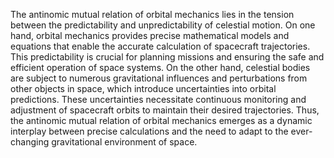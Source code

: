 
The antinomic mutual relation of orbital mechanics lies in the tension between the predictability and unpredictability of celestial motion. On one hand, orbital mechanics provides precise mathematical models and equations that enable the accurate calculation of spacecraft trajectories. This predictability is crucial for planning missions and ensuring the safe and efficient operation of space systems. On the other hand, celestial bodies are subject to numerous gravitational influences and perturbations from other objects in space, which introduce uncertainties into orbital predictions. These uncertainties necessitate continuous monitoring and adjustment of spacecraft orbits to maintain their desired trajectories. Thus, the antinomic mutual relation of orbital mechanics emerges as a dynamic interplay between precise calculations and the need to adapt to the ever-changing gravitational environment of space.